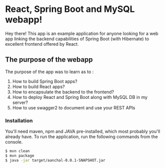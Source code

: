 # React, Spring Boot and MySQL webapp!

Hey there! This app is an example application for anyone looking for a web app linking the backend capabilities of Spring Boot (with Hibernate) to excellent frontend offered by React.

## The purpose of the webapp

The purpose of the app was to learn as to : 

 1. How to build Spring Boot apps?
 2. How to build React apps?
 3. How to encapsulate the backend to the frontend?
 4. How to deploy React and Spring Boot along with MySQL DB in my server?
 5. How to use swagger2 to document and use your REST APIs

### Installation

You'll need maven, npm and JAVA pre-installed, which most probably you'll already have.  To run the application, run the following commands from the console.

```sh
$ mvn clean
$ mvn package
$ java -jar target/aanchal-0.0.1-SNAPSHOT.jar
```
